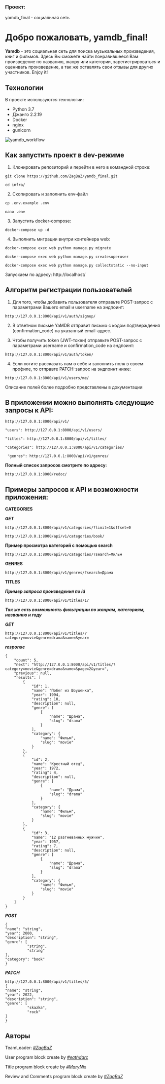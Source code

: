 ### Проект:
yamdb_final - социальная сеть

# Добро пожаловать, yamdb_final!

**Yamdb** - это cоциальная сеть для поиска музыкальных произведения, книг и фильмов. Здесь Вы сможете найти понравившееся Вам произведение по названию, жанру или категории, зарегистрироваться и оценивать произведение, а так же оставлять свои отзывы для других участников. Enjoy it!

## Технологии

В проекте используются технологии:

- Python 3.7
- Джанго 2.2.19
- Docker
- nginx
- gunicorn

![yamdb_workflow](https://github.com/zagbaz/yamdb_final/actions/workflows/yamdb_workflow.yml/badge.svg)
 
## Как запустить проект в dev-режиме

1. Клонировать репозиторий и перейти в него в командной строке:

```
git clone https://github.com/ZagBaZ/yamdb_final.git
```

```
cd infra/
```

2. Скопировать и заполнить env-файл

```
cp .env.example .env
```
```
nano .env
```

3. Запустить docker-compose:

```
docker-compose up -d
```

4. Выполнить миграции внутри контейнера web:

```
docker-compose exec web python manage.py migrate
```

```
docker-compose exec web python manage.py createsuperuser
```

```
docker-compose exec web python manage.py collectstatic --no-input
```

Запускаем по адресу: http://localhost/

## Алгоритм регистрации пользователей


1. Для того, чтобы добавить пользователя отправьте POST-запрос с параметрами Вашего email и username на эндпоинт:

```
http://127.0.0.1:8000/api/v1/auth/signup/
```

2. В ответном письме YaMDB отправит письмо с кодом подтверждения (confirmation_code) на указанный email-адрес.


3. Чтобы получить token (JWT-токен) отправьте POST-запрос с параметрами username и confirmation_code на эндпоинт:

```
http://127.0.0.1:8000/api/v1/auth/token/ 
```

4. Если хотите рассказать нам о себе и заполнить поля в своем профиле, то отправте PATCH-запрос на эндпоинт ниже:

```
http://127.0.0.1:8000/api/v1/users/me/ 
```
 
Описание полей более подробно представлены в документации
 


## В приложении можно выполнять следующие запросы к API:

```
http://127.0.0.1:8000/api/v1/
```

```
"users": http://127.0.0.1:8000/api/v1/users/
```

```
"titles": http://127.0.0.1:8000/api/v1/titles/
```

```
"categories": http://127.0.0.1:8000/api/v1/categories/
```

```
 "genres": http://127.0.0.1:8000/api/v1/genres/
```


**Полный список запросов смотрите по адресу:**

```
http://127.0.0.1:8000/redoc/
```


## Примеры запросов к API и возможности приложения:


**CATEGORIES**


***GET***

```
http://127.0.0.1:8000/api/v1/categories/?limit=1&offset=0
```

```
http://127.0.0.1:8000/api/v1/categories/book/
```


**Пример просмотра категорий с помощью search**

```
http://127.0.0.1:8000/api/v1/categories/?search=Фильм
```



**GENRES**

```
http://127.0.0.1:8000/api/v1/genres/?search=Драма
```



**TITLES**

***Пример запроса произведения по id***

```
http://127.0.0.1:8000/api/v1/titles/1/
```


***Так же есть возможность фильтрации по жанрам, категориям, названию и году***

***GET***

```
http://127.0.0.1:8000/api/v1/titles/?category=movie&genre=drama&name=&year=
```

***response***

```
{
    "count": 5,
    "next": "http://127.0.0.1:8000/api/v1/titles/?category=movie&genre=drama&name=&page=2&year=",
    "previous": null,
    "results": [
        {
            "id": 1,
            "name": "Побег из Шоушенка",
            "year": 1994,
            "rating": 10,
            "description": null,
            "genre": [
                {
                    "name": "Драма",
                    "slug": "drama"
                }
            ],
            "category": {
                "name": "Фильм",
                "slug": "movie"
            }
        },
        {
            "id": 2,
            "name": "Крестный отец",
            "year": 1972,
            "rating": 4,
            "description": null,
            "genre": [
                {
                    "name": "Драма",
                    "slug": "drama"
                }
            ],
            "category": {
                "name": "Фильм",
                "slug": "movie"
            }
        },
        {
            "id": 3,
            "name": "12 разгневанных мужчин",
            "year": 1957,
            "rating": 7,
            "description": null,
            "genre": [
                {
                    "name": "Драма",
                    "slug": "drama"
                }
            ],
            "category": {
                "name": "Фильм",
                "slug": "movie"
            }
        }
    ]
}
```



***POST***

```
{
"name": "string",
"year": 2000,
"description": "string",
"genre": [
          "string",
          "string"
],
"category": "book"
}
```



***PATCH***

```
http://127.0.0.1:8000/api/v1/titles/5/
{
"name": "string",
"year": 2022,
"description": "string",
"genre": [
          "skazka",
          "rock"
]
}
```


## Авторы

TeamLeader: _*[#ZagBaZ](https://github.com/ZagBaZ)*_

User program block create by _*[#eathdarc](https://github.com/eathdarc)*_

Title program block create by  _*[#MaryNix](https://github.com/MaryNix)*_

Review and Comments program block create by _*[#ZagBaZ](https://github.com/ZagBaZ)*_
